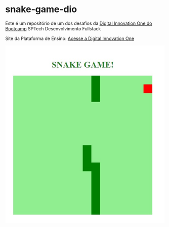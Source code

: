 # snake-game-dio
Este é um repositório de um dos desafios da [Digital Innovation One do Bootcamp](https://github.com/digitalinnovationone) SPTech Desenvolvimento Fullstack

Site da Plataforma de Ensino: [Acesse a Digital Innovation One](https://web.digitalinnovation.one/home)

<div align="center">
  <img src="template.jpg">
</div>

